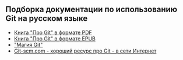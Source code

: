 ## Подборка документации по использованию Git на русском языке

- [Книга "Про Git" в формате PDF](/gtnn/progit-ru.401.pdf)  
- [Книга "Про Git" в формате EPUB](/gtnn/progit-ru.401.epub)
- ["Магия Git"](/gtnn/magia_git.pdf)  
- [Git-scm.com - хороший ресурс про Git - в сети Интернет](http://git-scm.com/book/ru/v2/%D0%92%D0%B2%D0%B5%D0%B4%D0%B5%D0%BD%D0%B8%D0%B5-%D0%9E-%D1%81%D0%B8%D1%81%D1%82%D0%B5%D0%BC%D0%B5-%D0%BA%D0%BE%D0%BD%D1%82%D1%80%D0%BE%D0%BB%D1%8F-%D0%B2%D0%B5%D1%80%D1%81%D0%B8%D0%B9)


